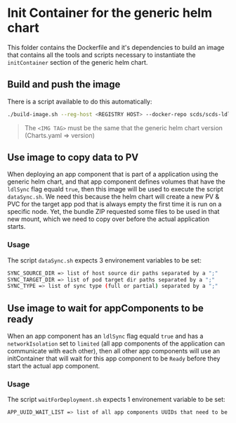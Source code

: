 # Init Container for the generic helm chart

This folder contains the Dockerfile and it's dependencies to build an image that contains all the tools and scripts necessary to instantiate the `initContainer` section of the generic helm chart.

## Build and push the image

There is a script available to do this automatically:

```sh
./build-image.sh --reg-host <REGISTRY HOST> --docker-repo scds/scds-ldl-data-sync:<IMG TAG> --reg-creds-b64 <BASE64 REG CREDENTIALS>
```

<!-- ./build-image.sh --reg-host r-bf74-scds-docker-local.artifactory.2b82.aws.cloud.airbus.corp --docker-repo scds/scds-ldl-data-sync:0.2.2 --reg-creds-b64 ZHVuZGVrLCBtaWNoYWVsOkFLQ3A4aHlqM1phYmNEZnN2MXNUVUpmVEptQjVjNUtNV2hLU0xQNUg4Vk0zMmpFR3Vva0dwZUtMNlhpNzdKcGM0cnRuVDF0ejU= -->

> The `<IMG TAG>` must be the same that the generic helm chart version (Charts.yaml => version)

## Use image to copy data to PV

When deploying an app component that is part of a application using the generic helm chart, and that app component defines volumes that have the `ldlSync` flag equald `true`, then this image will be used to execute the script `dataSync.sh`. We need this because the helm chart will create a new PV & PVC for the target app pod that is always empty the first time it is run on a specific node. Yet, the bundle ZIP requested some files to be used in that new mount, which we need to copy over before the actual application starts.  

### Usage

The script `dataSync.sh` expects 3 environement variables to be set:

```sh
SYNC_SOURCE_DIR => list of host source dir paths separated by a ";"
SYNC_TARGET_DIR => list of pod target dir paths separated by a ";"
SYNC_TYPE => list of sync type (full or partial) separated by a ";"
```

## Use image to wait for appComponents to be ready

When an app component has an `ldlSync` flag equald `true` and has a `networkIsolation` set to `limited` (all app components of the application can communicate with each other), then all other app components will use an initContainer that will wait for this app component to be `Ready` before they start the actual app component.

### Usage

The script `waitForDeployment.sh` expects 1 environement variable to be set:

```sh
APP_UUID_WAIT_LIST => list of all app components UUIDs that need to be ready before this app component can start, separated by a ";"
```